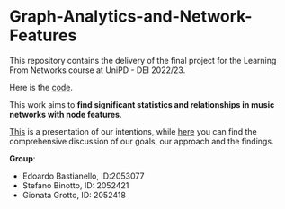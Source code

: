 # Graph-Analytics-and-Network-Features

This repository contains the delivery of the final project for the Learning From Networks course at UniPD - DEI 2022/23.

Here is the [code](https://github.com/stefanobinotto/Graph-Analytics-and-Network-Features/blob/main/project.ipynb).

This work aims to **find significant statistics and relationships in music networks with node features**.

[This](https://github.com/stefanobinotto/Graph-Analytics-and-Network-Features/blob/main/Bastianello-Binotto-Grotto.pdf) is a presentation of our intentions, while [here](https://github.com/stefanobinotto/Graph-Analytics-and-Network-Features/blob/main/Report.pdf) you can find the comprehensive discussion of our goals, our approach and the findings.

**Group**:
- Edoardo Bastianello, ID:2053077
- Stefano Binotto, ID: 2052421
- Gionata Grotto, ID: 2052418
